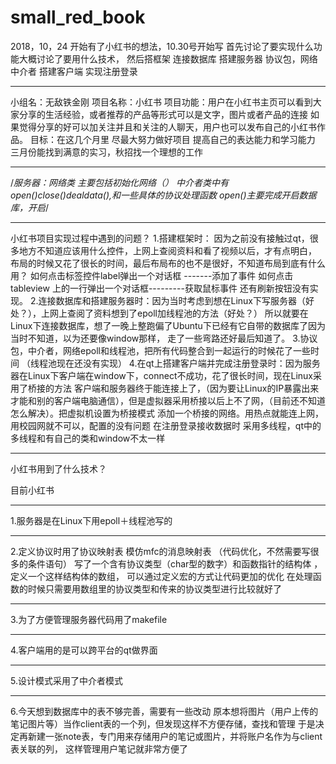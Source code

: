 # small_red_book

2018，10，24 开始有了小红书的想法，10.30号开始写
首先讨论了要实现什么功能大概讨论了要用什么技术，
然后搭框架
连接数据库  搭建服务器 
协议包，网络 中介者
搭建客户端 实现注册登录
*********************
小组名：无敌铁金刚
项目名称：小红书
项目功能：用户在小红书主页可以看到大家分享的生活经验，或者推荐的产品等形式可以是文字，图片或者产品的连接
                如果觉得分享的好可以加关注并且和关注的人聊天，用户也可以发布自己的小红书作品。
目标：在这几个月里 尽最大努力做好项目 提高自己的表达能力和学习能力 三月份能找到满意的实习，秋招找一个理想的工作
***************************************************
/*服务器：网络类 主要包括初始化网络（）
             中介者类中有open()close()dealdata(),和一些具体的协议处理函数 
              open()主要完成开启数据库，开启*/


 **********************************************************************************************************************************************************
小红书项目实现过程中遇到的问题？
1.搭建框架时： 因为之前没有接触过qt，很多地方不知道应该用什么控件，上网上查阅资料和看了视频以后，才有点明白，
                      布局的时候又花了很长的时间，最后布局布的也不是很好，不知道布局到底有什么用？
                      如何点击标签控件label弹出一个对话框 -------添加了事件
                       如何点击tableview 上的一行弹出一个对话框---------获取鼠标事件
                       还有刷新按钮没有实现。
2.连接数据库和搭建服务器时：因为当时考虑到想在Linux下写服务器（好处？），上网上查阅了资料想到了epoll加线程池的方法（好处？）
                      所以就要在Linux下连接数据库，想了一晚上整跑偏了Ubuntu下已经有它自带的数据库了因为当时不知道，以为还要像window那样，
                      走了一些弯路还好最后知道了。
3.协议包，中介者，网络epoll和线程池，把所有代码整合到一起运行的时候花了一些时间 （线程池现在还没有实现）
4.在qt上搭建客户端并完成注册登录时：因为服务器在Linux下客户端在window下，connect不成功，花了很长时间，现在Linux采用了桥接的方法
                                                         客户端和服务器终于能连接上了，（因为要让Linux的IP暴露出来才能和别的客户端电脑通信），但是虚拟器采用桥接以后上不了网，（目前还不知道怎么解决）。把虚拟机设置为桥接模式
                                                         添加一个桥接的网络。用热点就能连上网，用校园网就不可以，配置的没有问题
                                                         在注册登录接收数据时 采用多线程，qt中的多线程和有自己的类和window不太一样








**************************************************************************************************************************************************************
小红书用到了什么技术？


目前小红书
*******************************************
1.服务器是在Linux下用epoll＋线程池写的
************************************************
2.定义协议时用了协议映射表 模仿mfc的消息映射表 （代码优化，不然需要写很多的条件语句）
写了一个含有协议类型（char型的数字）和函数指针的结构体 ，定义一个这样结构体的数组，
可以通过定义宏的方式让代码更加的优化 
在处理函数的时候只需要用数组里的协议类型和传来的协议类型进行比较就好了
***********************************************
3.为了方便管理服务器代码用了makefile
***********************************************
4.客户端用的是可以跨平台的qt做界面
***************************************
5.设计模式采用了中介者模式
*************************************
6.今天想到数据库中的表不够完善，需要有一些改动
原本想将图片（用户上传的笔记图片等）当作client表的一个列，但发现这样不方便存储，查找和管理
于是决定再新建一张note表，专门用来存储用户的笔记或图片，并将账户名作为与client表关联的列，
这样管理用户笔记就非常方便了
